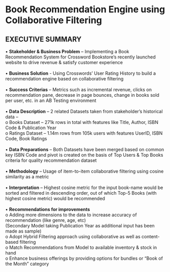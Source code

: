 # Book Recommendation Engine using Collaborative Filtering

## EXECUTIVE SUMMARY

•	**Stakeholder & Business Problem** – Implementing a Book Recommendation System for Crossword Bookstore’s recently launched website to drive revenue & satisfy customer experience <br /> <br />
•	**Business Solution** - Using Crosswords’ User Rating History to build a recommendation engine based on collaborative filtering <br /> <br />
•	**Success Criterias** – Metrics such as incremental revenue, clicks on recommendation pane, decrease in page bounces, change in books sold per user, etc. in an AB Testing environment <br /> <br />
•	**Data Description** – 2 related Datasets taken from stakeholder’s historical data – <br />
  o Books Dataset – 271k rows in total with features like Title, Author, ISBN Code & Publication Year <br />
  o	Ratings Dataset – 1.14m rows from 105k users with features UserID, ISBN Code, Book Ratings <br /><br />
•	**Data Preparations** – Both Datasets have been merged based on common key ISBN Code and pivot is created on the basis of Top Users & Top Books criteria for quality recommendation dataset <br /><br />
•	**Methodology** – Usage of item-to-item collaborative filtering using cosine similarity as a metric <br /><br />
•	**Interpretation** – Highest cosine metric for the input book-name would be sorted and filtered in descending order, out of which Top-5 Books (with highest cosine metric) would be recommended <br /><br />
•	**Recommendations for improvements** <br />
o	Adding more dimensions to the data to increase accuracy of recommendation (like genre, age, etc)<br />
(Secondary Model taking Publication Year as additional input has been made as sample)<br />
o	Adopt Hybrid Filtering approach using collaborative as well as content-based filtering <br />
o	Match Recommendations from Model to available inventory & stock in hand <br />
o	Enhance business offerings by providing options for bundles or “Book of the Month” category<br />
